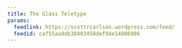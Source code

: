 ```yaml
---
title: The Glass Teletype
params:
  feedlink: https://scottrcarlson.wordpress.com/feed/
  feedid: caf55aa8db38403450def94e14006086
---
```

